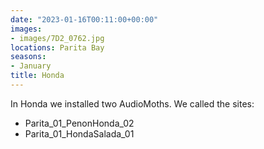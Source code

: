 ```yaml
---
date: "2023-01-16T00:11:00+00:00"
images:
- images/7D2_0762.jpg
locations: Parita Bay
seasons:
- January
title: Honda
---
```


In Honda we installed two AudioMoths. We called the sites:
- Parita_01_PenonHonda_02
- Parita_01_HondaSalada_01


